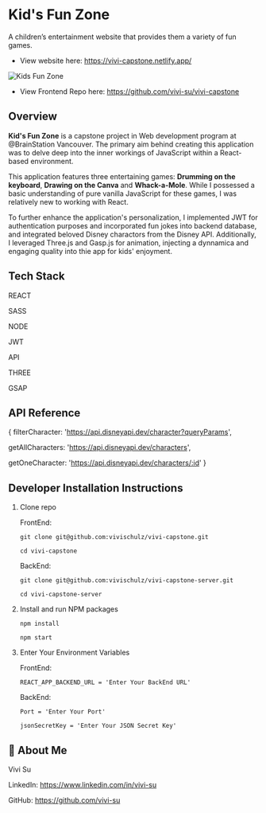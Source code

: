 
# Kid's Fun Zone

A children’s entertainment website that provides them a variety of fun games.

- View website here:  https://vivi-capstone.netlify.app/

![Kids Fun Zone](https://github.com/vivi-su/vivi-capstone/assets/81454201/c927381e-d4ed-4aee-b915-53f1887461ab)

- View Frontend Repo here:  https://github.com/vivi-su/vivi-capstone

## Overview
**Kid's Fun Zone** is a capstone project in Web development program at @BrainStation Vancouver. The primary aim behind creating this application was to delve deep into the inner workings of JavaScript within a React-based environment.

This application features three entertaining games: **Drumming on the keyboard**, **Drawing on the Canva** and **Whack-a-Mole**. While I possessed a basic understanding of pure vanilla JavaScript for these games, I was relatively new to working with React.

To further enhance the application's personalization, I implemented JWT for authentication purposes and incorporated fun jokes into backend database, and integrated beloved Disney charactors from the Disney API. Additionally, I leveraged Three.js and Gasp.js for animation, injecting a dynnamica and engaging quality into thie app for kids' enjoyment.

## Tech Stack

REACT

SASS

NODE

JWT

API

THREE

GSAP

## API Reference

{
  filterCharacter: 'https://api.disneyapi.dev/character?queryParams',

  getAllCharacters: 'https://api.disneyapi.dev/characters',
  
  getOneCharacter: 'https://api.disneyapi.dev/characters/:id'
}


## Developer Installation Instructions

1. Clone repo
   
   FrontEnd: 
   
   `git clone git@github.com:vivischulz/vivi-capstone.git`

   `cd vivi-capstone`
   
   BackEnd:
   
   `git clone git@github.com:vivischulz/vivi-capstone-server.git`

   `cd vivi-capstone-server`

2. Install and run NPM packages

   `npm install`

   `npm start`

3. Enter Your Environment Variables

   FrontEnd: 

   `REACT_APP_BACKEND_URL = 'Enter Your BackEnd URL'`
   
   BackEnd:

   `Port = 'Enter Your Port'`
   
   `jsonSecretKey = 'Enter Your JSON Secret Key'`
   
## 🍒 About Me

Vivi Su

LinkedIn: https://www.linkedin.com/in/vivi-su

GitHub: https://github.com/vivi-su
